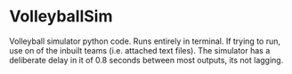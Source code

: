 # VolleyballSim
Volleyball simulator python code. Runs entirely in terminal.
If trying to run, use on of the inbuilt teams (i.e. attached text files).
The simulator has a deliberate delay in it of 0.8 seconds between most outputs, its not lagging.
